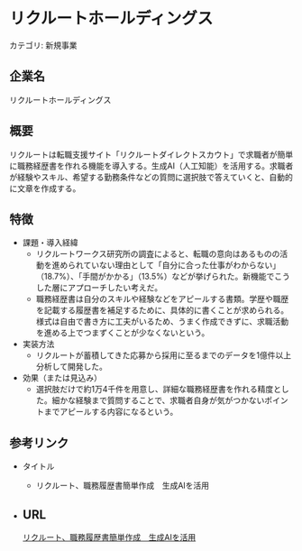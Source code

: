 # リクルートホールディングス

カテゴリ: 新規事業

## 企業名

リクルートホールディングス

## 概要

リクルートは転職支援サイト「リクルートダイレクトスカウト」で求職者が簡単に職務経歴書を作れる機能を導入する。生成AI（人工知能）を活用する。求職者が経験やスキル、希望する勤務条件などの質問に選択肢で答えていくと、自動的に文章を作成する。

## 特徴

- 課題・導入経緯
    - リクルートワークス研究所の調査によると、転職の意向はあるものの活動を進められていない理由として「自分に合った仕事がわからない」（18.7%）、「手間がかかる」（13.5%）などが挙げられた。新機能でこうした層にアプローチしたい考えだ。
    - 職務経歴書は自分のスキルや経験などをアピールする書類。学歴や職歴を記載する履歴書を補足するために、具体的に書くことが求められる。様式は自由で書き方に工夫がいるため、うまく作成できずに、求職活動を進める上でつまずくことが少なくないという。
- 実装方法
    - リクルートが蓄積してきた応募から採用に至るまでのデータを1億件以上分析して開発した。
- 効果（または見込み）
    - 選択肢だけで約1万4千件を用意し、詳細な職務経歴書を作れる精度とした。細かな経験まで質問することで、求職者自身が気がつかないポイントまでアピールする内容になるという。

## 参考リンク

- タイトル
    - リクルート、職務履歴書簡単作成　生成AIを活用
- URL
    - 
    
    [リクルート、職務履歴書簡単作成　生成AIを活用](https://www.nikkei.com/article/DGXZQOUC262K80W3A121C2000000/)